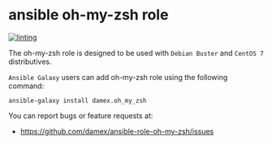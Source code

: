 # ansible oh-my-zsh role

[![linting](https://github.com/damex/ansible-role-oh-my-zsh/workflows/linting/badge.svg)](https://github.com/damex/ansible-role-oh-my-zsh/actions)

The oh-my-zsh role is designed to be used with `Debian Buster` and `CentOS 7` distributives.

`Ansible Galaxy` users can add oh-my-zsh role using the following command:

`ansible-galaxy install damex.oh_my_zsh`

You can report bugs or feature requests at:

* https://github.com/damex/ansible-role-oh-my-zsh/issues
